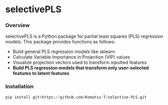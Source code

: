 # selectivePLS

### Overview
selectivePLS is a Python package for partial least squares (PLS) regression models. This package provides functions as follows:
* Build general PLS regression models like sklearn
* Calculate Variable Importance in Projection (VIP) values
* Visualize projection vectors used to transform inputted features
* **Build PLS regression models that transform only user-selected features to latent features**

### Installation
```python
pip install git+https://github.com/Komatsu-T/selective-PLS.git
```
